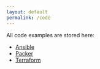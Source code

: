 ```yaml
---
layout: default
permalink: /code
---
```



All code examples are stored here:

- [Ansible](/code/ansible)
- [Packer](/code/packer)
- [Terraform](/code/terraform)
